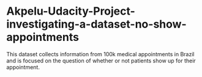 # Akpelu-Udacity-Project-investigating-a-dataset-no-show-appointments
This dataset collects information from 100k medical appointments in Brazil and is focused on the question of whether or not patients show up for their appointment.
